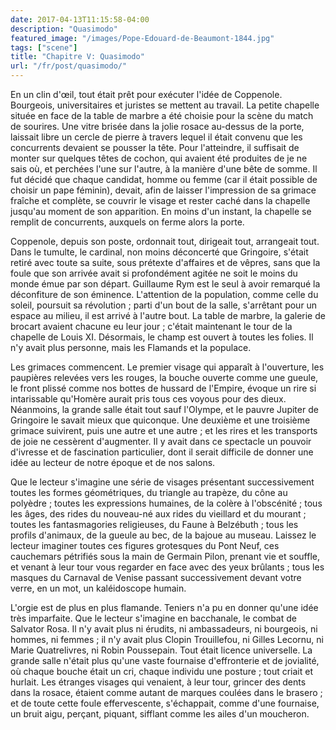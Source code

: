 ```yaml
---
date: 2017-04-13T11:15:58-04:00
description: "Quasimodo"
featured_image: "/images/Pope-Edouard-de-Beaumont-1844.jpg"
tags: ["scene"]
title: "Chapitre V: Quasimodo"
url: "/fr/post/quasimodo/"
---
```


En un clin d'œil, tout était prêt pour exécuter l'idée de Coppenole. Bourgeois, universitaires et juristes se mettent au travail. La petite chapelle située en face de la table de marbre a été choisie pour la scène du match de sourires. Une vitre brisée dans la jolie rosace au-dessus de la porte, laissait libre un cercle de pierre à travers lequel il était convenu que les concurrents devaient se pousser la tête. Pour l'atteindre, il suffisait de monter sur quelques têtes de cochon, qui avaient été produites de je ne sais où, et perchées l'une sur l'autre, à la manière d'une bête de somme. Il fut décidé que chaque candidat, homme ou femme (car il était possible de choisir un pape féminin), devait, afin de laisser l'impression de sa grimace fraîche et complète, se couvrir le visage et rester caché dans la chapelle jusqu'au moment de son apparition. En moins d'un instant, la chapelle se remplit de concurrents, auxquels on ferme alors la porte.

Coppenole, depuis son poste, ordonnait tout, dirigeait tout, arrangeait tout. Dans le tumulte, le cardinal, non moins déconcerté que Gringoire, s'était retiré avec toute sa suite, sous prétexte d'affaires et de vêpres, sans que la foule que son arrivée avait si profondément agitée ne soit le moins du monde émue par son départ. Guillaume Rym est le seul à avoir remarqué la déconfiture de son éminence. L'attention de la population, comme celle du soleil, poursuit sa révolution ; parti d'un bout de la salle, s'arrêtant pour un espace au milieu, il est arrivé à l'autre bout. La table de marbre, la galerie de brocart avaient chacune eu leur jour ; c'était maintenant le tour de la chapelle de Louis XI. Désormais, le champ est ouvert à toutes les folies. Il n'y avait plus personne, mais les Flamands et la populace.

Les grimaces commencent. Le premier visage qui apparaît à l'ouverture, les paupières relevées vers les rouges, la bouche ouverte comme une gueule, le front plissé comme nos bottes de hussard de l'Empire, évoque un rire si intarissable qu'Homère aurait pris tous ces voyous pour des dieux. Néanmoins, la grande salle était tout sauf l'Olympe, et le pauvre Jupiter de Gringoire le savait mieux que quiconque. Une deuxième et une troisième grimace suivirent, puis une autre et une autre ; et les rires et les transports de joie ne cessèrent d'augmenter. Il y avait dans ce spectacle un pouvoir d'ivresse et de fascination particulier, dont il serait difficile de donner une idée au lecteur de notre époque et de nos salons.

Que le lecteur s'imagine une série de visages présentant successivement toutes les formes géométriques, du triangle au trapèze, du cône au polyèdre ; toutes les expressions humaines, de la colère à l'obscénité ; tous les âges, des rides du nouveau-né aux rides du vieillard et du mourant ; toutes les fantasmagories religieuses, du Faune à Belzébuth ; tous les profils d'animaux, de la gueule au bec, de la bajoue au museau. Laissez le lecteur imaginer toutes ces figures grotesques du Pont Neuf, ces cauchemars pétrifiés sous la main de Germain Pilon, prenant vie et souffle, et venant à leur tour vous regarder en face avec des yeux brûlants ; tous les masques du Carnaval de Venise passant successivement devant votre verre, en un mot, un kaléidoscope humain.

L'orgie est de plus en plus flamande. Teniers n'a pu en donner qu'une idée très imparfaite. Que le lecteur s'imagine en bacchanale, le combat de Salvator Rosa. Il n'y avait plus ni érudits, ni ambassadeurs, ni bourgeois, ni hommes, ni femmes ; il n'y avait plus Clopin Trouillefou, ni Gilles Lecornu, ni Marie Quatrelivres, ni Robin Poussepain. Tout était licence universelle. La grande salle n'était plus qu'une vaste fournaise d'effronterie et de jovialité, où chaque bouche était un cri, chaque individu une posture ; tout criait et hurlait. Les étranges visages qui venaient, à leur tour, grincer des dents dans la rosace, étaient comme autant de marques coulées dans le brasero ; et de toute cette foule effervescente, s'échappait, comme d'une fournaise, un bruit aigu, perçant, piquant, sifflant comme les ailes d'un moucheron.
